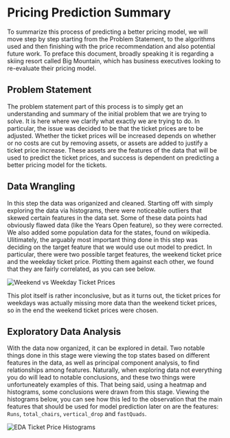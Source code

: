 # Pricing Prediction Summary

To summarize this process of predicting a better pricing model, we will move step by step starting from the Problem Statement, to the algorithms used and then finishing with the price recommendation and also potential future work. To preface this document, broadly speaking it is regarding a skiing resort called Big Mountain, which has business executives looking to re-evaluate their pricing model.

## Problem Statement

The problem statement part of this process is to simply get an understanding and summary of the initial problem that we are trying to solve. It is here where we clarify what exactly we are trying to do. In particular, the issue was decided to be that the ticket prices are to be adjusted. Whether the ticket prices will be increased depends on whether or no costs are cut by removing assets, or assets are added to justify a ticket price increase. These assets are the features of the data that will be used to predict the ticket prices, and success is dependent on predicting a better pricing model for the tickets.

## Data Wrangling

In this step the data was origanized and cleaned. Starting off with simply exploring the data via histograms, there were noticeable outliers that skewed certain features in the data set. Some of these data points had obviously flawed data (like the Years Open feature), so they were corrected. We also added some population data for the states, found on wikipedia. Ulitimately, the arguably most important thing done in this step was deciding on the target feature that we would use out model to predict. In particular, there were two possible target features, the weekend ticket price and the weekday ticket price. Plotting them against each other, we found that they are fairly correlated, as you can see below.

![Weekend vs Weekday Ticket Prices](https://user-images.githubusercontent.com/41649635/204149826-488d37fb-1c9d-415d-ae10-cd502b6b8db1.jpg)

This plot itself is rather inconclusive, but as it turns out, the ticket prices for weekdays was actually missing more data than the weekend ticket prices, so in the end the weekend ticket prices were chosen.

## Exploratory Data Analysis

With the data now organized, it can be explored in detail. Two notable things done in this stage were viewing the top states based on different features in the data, as well as principal component analysis, to find relationships among features. Naturally, when exploring data not everything you do will lead to notable conclusions, and these two things were unfortuneately examples of this. That being said, using a heatmap and histograms, some conclusions were drawn from this stage. Viewing the histograms below, you can see how this led to the observation that the main features that should be used for model prediction later on are the features: `Runs`, `total_chairs`, `vertical_drop` and `fastQuads`.

![EDA Ticket Price Histograms](https://user-images.githubusercontent.com/41649635/204167016-70fed085-5e89-4d88-9405-f163da6e6414.jpg)


